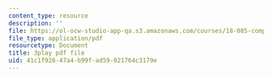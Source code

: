 ```yaml
---
content_type: resource
description: ''
file: https://ol-ocw-studio-app-qa.s3.amazonaws.com/courses/18-085-computational-science-and-engineering-i-fall-2008/41c1f92647a4b99fad59021764c3179e_GQbq9G__--Y.pdf
file_type: application/pdf
resourcetype: Document
title: 3play pdf file
uid: 41c1f926-47a4-b99f-ad59-021764c3179e
---
```

